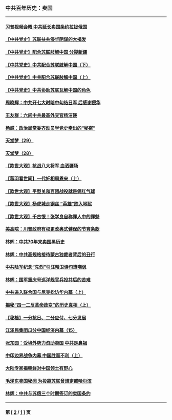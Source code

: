 ### 中共百年历史：卖国
---
#### [习普视频会晤 中共延长卖国条约拉拢俄国](../../pages/nf1176117/n13060971.md?10100430) 
#### [【中共党史】苏联扶共侵华阴谋的大揭发](../../pages/nf1176117/n13056050.md?10100430) 
#### [【中共党史】配合苏联肢解中国 分裂新疆](../../pages/nf1176117/n13040700.md?10100430) 
#### [【中共党史】中共配合苏联肢解中国（下）](../../pages/nf1176117/n13035660.md?10100430) 
#### [【中共党史】中共配合苏联肢解中国（上）](../../pages/nf1176117/n13030262.md?10100430) 
#### [【中共党史】中共协助苏联瓦解中国的角色](../../pages/nf1176117/n13018109.md?10100430) 
#### [周晓辉：中共开七大时暗中勾结日军 后感谢侵华](../../pages/nf1176117/n12921960.md?10100430) 
#### [王友群：六问中共最高外交官杨洁篪](../../pages/nf1176117/n12836495.md?10100430) 
#### [杨威：政治局常委齐动员学党史牵出的“秘密”](../../pages/nf1176117/n12764642.md?10100430) 
#### [天堂梦（29）](../../pages/nf1176117/n12408465.md?10100430) 
#### [天堂梦（28）](../../pages/nf1176117/n12408309.md?10100430) 
#### [【欺世大观】抗战八大将军 血洒疆场](../../pages/nf1176117/n12357044.md?10100430) 
#### [【薇羽看世间】一代奸相周恩来（上）](../../pages/nf1176117/n12401109.md?10100430) 
#### [【欺世大观】平型关和百团战役就是俩红气球](../../pages/nf1176117/n12359157.md?10100430) 
#### [【欺世大观】杨虎城走钢丝 “英雄”跌入地狱](../../pages/nf1176117/n12358840.md?10100430) 
#### [【欺世大观】千古恨！张学良自称罪人中的罪魁](../../pages/nf1176117/n12358629.md?10100430) 
#### [美高院：川普政府有权更改奥式健保的节育条款](../../pages/nf1176117/n12242171.md?10100430) 
#### [林辉：中共70年来卖国黑历史](../../pages/nf1176117/n11552181.md?10100430) 
#### [林辉：中共高规格接待蒙古独裁者背后的丑行](../../pages/nf1176117/n11225005.md?10100430) 
#### [中共陆军纪念“先烈”引汪精卫诗句遭嘲讽](../../pages/nf1176117/n11153345.md?10100430) 
#### [林辉：国军重庆号巡洋舰官兵投共后的苦难](../../pages/nf1176117/n10997801.md?10100430) 
#### [中共进入联合国与尼克松访华内幕（上）](../../pages/nf1176117/n10138788.md?10100430) 
#### [揭秘“四一二反革命政变”的历史真相（上）](../../pages/nf1176117/n9996650.md?10100430) 
#### [【秘档】一分抗日、二分应付、七分发展](../../pages/nf1176117/n9331484.md?10100430) 
#### [江泽民集团瓜分中国经济内幕（15）](../../pages/nf1176117/n9268584.md?10100430) 
#### [张东园：受境外势力资助卖国 中共是鼻祖](../../pages/nf1176117/n9272480.md?10100430) 
#### [中印边界战争内幕 中国胜而不利（上）](../../pages/nf1176117/n9252458.md?10100430) 
#### [大陆专家揭朝鲜对中国领土有野心](../../pages/nf1176117/n9074056.md?10100430) 
#### [毛泽东卖国秘闻 为投靠苏联曾想定都哈尔滨](../../pages/nf1176117/n9058631.md?10100430) 
#### [林辉：中共与苏俄三个时期签订的卖国条约](../../pages/nf1176117/n9036062.md?10100430) 

---
#### 第 [ [2](./2.md?10100430) / [1](./1.md?10100430) ] 页
